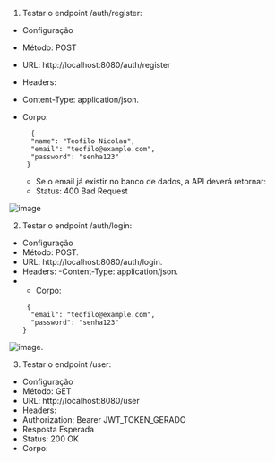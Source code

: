 1. Testar o endpoint /auth/register: 
- Configuração
 - Método: POST
- URL: http://localhost:8080/auth/register
- Headers:
- Content-Type: application/json.
- Corpo:
   ```
     {
     "name": "Teofilo Nicolau",
     "email": "teofilo@example.com",
     "password": "senha123"
    }

   ```

  - Se o email já existir no banco de dados, a API deverá retornar:
  - Status: 400 Bad Request




![image](https://github.com/user-attachments/assets/a39ab81e-d95e-428a-b8da-e013e75c82b7)


2. Testar o endpoint /auth/login:
- Configuração
- Método: POST.
- URL: http://localhost:8080/auth/login.
- Headers:
 -Content-Type: application/json.
 - - Corpo:
   ```
    {
     "email": "teofilo@example.com",
     "password": "senha123"
   }

   ```


![image](https://github.com/user-attachments/assets/03e3095c-19bd-4bff-82eb-a06cb5b4b212).

3. Testar o endpoint /user:
 - Configuração
- Método: GET
- URL: http://localhost:8080/user
- Headers:
- Authorization: Bearer JWT_TOKEN_GERADO
- Resposta Esperada
- Status: 200 OK
- Corpo:  
   


